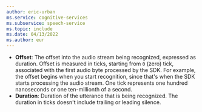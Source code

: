 ```yaml
---
author: eric-urban
ms.service: cognitive-services
ms.subservice: speech-service
ms.topic: include
ms.date: 04/13/2022
ms.author: eur
---
```


- **Offset**: The offset into the audio stream being recognized, expressed as duration. Offset is measured in ticks, starting from `0` (zero) tick, associated with the first audio byte processed by the SDK. For example, the offset begins when you start recognition, since that's when the SDK starts processing the audio stream. One tick represents one hundred nanoseconds or one ten-millionth of a second. 
- **Duration**: Duration of the utterance that is being recognized. The duration in ticks doesn't include trailing or leading silence. 
